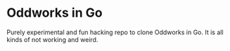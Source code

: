 # Oddworks in Go

Purely experimental and fun hacking repo to clone Oddworks in Go. It is all kinds of not working and weird.
